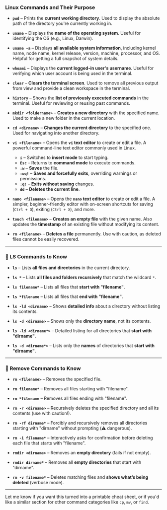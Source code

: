 ### Linux Commands and Their Purpose

* **`pwd`** – Prints the **current working directory**.
  Used to display the absolute path of the directory you're currently working in.

* **`uname`** – Displays the **name of the operating system**.
  Useful for identifying the OS (e.g., Linux, Darwin).

* **`uname -a`** – Displays **all available system information**, including kernel name, node name, kernel release, version, machine, processor, and OS.
  Helpful for getting a full snapshot of system details.

* **`whoami`** – Displays the **current logged-in user's username**.
  Useful for verifying which user account is being used in the terminal.

* **`clear`** – **Clears the terminal screen**.
  Used to remove all previous output from view and provide a clean workspace in the terminal.

* **`history`** – Shows the **list of previously executed commands** in the terminal.
  Useful for reviewing or reusing past commands.

* **`mkdir <foldername>`** – **Creates a new directory** with the specified name.
  Used to make a new folder in the current location.

* **`cd <dirname>`** – **Changes the current directory** to the specified one.
  Used for navigating into another directory.

* **`vi <filename>`** – Opens the **`vi` text editor** to create or edit a file.
  A powerful command-line text editor commonly used in Linux.

  * **`i`** – Switches to **insert mode** to start typing.
  * **`Esc`** – Returns to **command mode** to execute commands.
  * **`:w`** – **Saves** the file.
  * **`:wq!`** – **Saves and forcefully exits**, overriding warnings or permissions.
  * **`:q!`** – **Exits without saving** changes.
  * **`dd`** – **Deletes the current line**.

* **`nano <filename>`** – Opens the **`nano` text editor** to create or edit a file.
  A simpler, beginner-friendly editor with on-screen shortcuts for saving (`Ctrl + O`), exiting (`Ctrl + X`), and more.

* **`touch <filename>`** – **Creates an empty file** with the given name.
  Also updates the **timestamp** of an existing file without modifying its content.

* **`rm <filename>`** – **Deletes a file** permanently.
  Use with caution, as deleted files cannot be easily recovered.

---

### 📂 LS Commands to Know

* **`ls`** – Lists **all files and directories** in the current directory.

* **`ls *`** – Lists **all files and folders recursively** that match the wildcard `*`.

* **`ls filename*`** – Lists all files that **start with "filename"**.

* **`ls *filename`** – Lists all files that **end with "filename"**.

* **`ls -ld <dirname>`** – Shows **detailed info** about a directory without listing its contents.

* **`ls -d <dirname>`** – Shows only the **directory name**, not its contents.

* **`ls -ld <dirname*>`** – Detailed listing for all directories that **start with "dirname"**.

* **`ls -d <dirname*>`** – Lists only the **names** of directories that **start with "dirname"**.

---

### 🧹 Remove Commands to Know

* **`rm <filename>`** – Removes the specified file.

* **`rm filename*`** – Removes all files starting with "filename".

* **`rm *filename`** – Removes all files ending with "filename".

* **`rm -r <dirname>`** – Recursively deletes the specified directory and all its contents (use with caution!).

* **`rm -rf dirname*`** – Forcibly and recursively removes all directories starting with "dirname" without prompting (⚠️ dangerous).

* **`rm -i filename*`** – Interactively asks for confirmation before deleting each file that starts with "filename".

* **`rmdir <dirname>`** – Removes an **empty directory** (fails if not empty).

* **`rmdir dirname*`** – Removes all **empty directories** that start with "dirname".

* **`rm -v filename*`** – Deletes matching files and **shows what’s being deleted** (verbose mode).

---

Let me know if you want this turned into a printable cheat sheet, or if you'd like a similar section for other command categories like `cp`, `mv`, or `find`.
